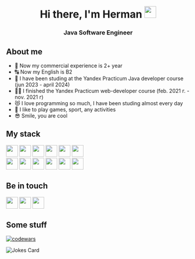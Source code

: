 <h1 align="center">Hi there, I'm Herman
<img src="https://github.com/blackcater/blackcater/raw/main/images/Hi.gif" height="32"/></h1>
<h3 align="center">Java Software Engineer</h3>

<h2 align="left">About me</h2>
<ul>
  <li>💼 Now my commercial experience is 2+ year </li>
  <li>🔠 Now my English is B2 </li>
  <li>🔭 I have been studing at the Yandex Practicum Java developer course (jun 2023 - april 2024) </li>
  <li>👨‍🎓 I finished the Yandex Practicum web-developer course (feb. 2021 г. - nov. 2021 г) </li>
  <li>😻 I love programming so much, I have been studing almost every day </li>
  <li>🔫 I like to play games, sport, any activities </li>
  <li>😎 Smile, you are cool </li>
</ul>

<h2 align="left">My stack</h2>
<div>
  <div>
    <img src="https://img.shields.io/badge/java-FFFF00?style=for-the-badge" height="32"/>
    <img src="https://img.shields.io/badge/Spring-6DA55F?style=for-the-badge&logo=spring&logoColor=white" height="32"/>
    <img src="https://img.shields.io/badge/sql-9B9CB5?style=for-the-badge&logo=sql&logoColor=white" height="32"/>
    <img src="https://img.shields.io/badge/postgres-%23316192.svg?style=for-the-badge&logo=postgresql&logoColor=white" height="32"/>
    <img src="https://img.shields.io/badge/maven-B5B49B?style=for-the-badge&logo=maven&logoColor=white" height="32"/>
    <img src="https://img.shields.io/badge/oop-D6D6D6?style=for-the-badge&logo=oop&logoColor=white" height="32"/>
  </div>

  <div>
    <img src="https://img.shields.io/badge/node.js-6DA55F?style=for-the-badge&logo=node.js&logoColor=white" height="32"/>
    <img src="https://img.shields.io/badge/nestjs-%23E0234E.svg?style=for-the-badge&logo=nestjs&logoColor=white" height="32"/>
    <img src="https://img.shields.io/badge/typescript-%23007ACC.svg?style=for-the-badge&logo=typescript&logoColor=white" height="32"/>
    <img src="https://img.shields.io/badge/javascript-%23323330.svg?style=for-the-badge&logo=javascript&logoColor=%23F7DF1E" height="32"/>
    <img src="https://img.shields.io/badge/react-%2320232a.svg?style=for-the-badge&logo=react&logoColor=%2361DAFB" height="32"/>
    <img src="https://img.shields.io/badge/redux-%23593d88.svg?style=for-the-badge&logo=redux&logoColor=white" height="32"/>
  </div>
</div>

<h2 align="left">Be in touch</h2>
 <a href="https://t.me/Scal3" target="_blank"><img src="https://img.shields.io/badge/-Telegram-blue" height="32"/></a>
 <a href="https://www.linkedin.com/in/herman-barodzich-b794b4229/" target="_blank"><img src="https://img.shields.io/badge/-LinkedIn-brightgreen" height="32"/></a>
 <img src="https://img.shields.io/badge/mail-cool.goga501%40gmail.com-orange" height="32"/>

<h2 align="left">Some stuff</h2>

<div align="left">
  
  [![codewars](https://www.codewars.com/users/Scal3/badges/large)](https://www.codewars.com/users/Scal3)
</div>

![Jokes Card](https://readme-jokes.vercel.app/api)


